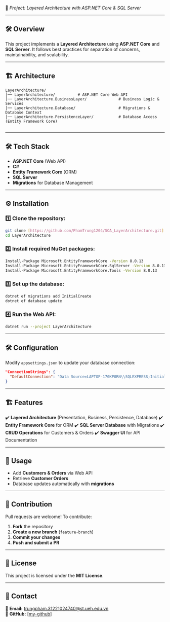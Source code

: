  📌 *Project: Layered Architecture with ASP.NET Core & SQL Server*

---

## 🛠️ Overview
This project implements a **Layered Architecture** using **ASP.NET Core** and **SQL Server**. It follows best practices for separation of concerns, maintainability, and scalability.

---

## 🏗️ Architecture
```
LayerArchitecture/
│── LayerArchitecture/          # ASP.NET Core Web API
│── LayerArchitecture.BusinessLayer/              # Business Logic & Services
│── LayerArchitecture.Database/                   # Migrations & Database Context
│── LayerArchitecture.PersistenceLayer/           # Database Access (Entity Framework Core)


```

---

## 🛠️ Tech Stack
- **ASP.NET Core** (Web API)
- **C#**
- **Entity Framework Core** (ORM)
- **SQL Server**
- **Migrations** for Database Management

---

## ⚙️ Installation
### 1️⃣ Clone the repository:
```sh
git clone [https://github.com/PhamTrung1204/SOA_LayerArchitecture.git]
cd LayerArchitecture
```
### 2️⃣ Install required NuGet packages:
```sh
Install-Package Microsoft.EntityFrameworkCore -Version 8.0.13
Install-Package Microsoft.EntityFrameworkCore.SqlServer -Version 8.0.13
Install-Package Microsoft.EntityFrameworkCore.Tools -Version 8.0.13
```
### 3️⃣ Set up the database:
```sh
dotnet ef migrations add InitialCreate
dotnet ef database update
```
### 4️⃣ Run the Web API:
```sh
dotnet run --project LayerArchitecture
```

---

## 🛠️ Configuration
Modify `appsettings.json` to update your database connection:
```json
"ConnectionStrings": {
  "DefaultConnection": "Data Source=LAPTOP-170KP0RN\\SQLEXPRESS;Initial Catalog=SOA Layer;Integrated Security=True;Trust Server Certificate=True"
}
```

---

## 🏗️ Features
✔️ **Layered Architecture** (Presentation, Business, Persistence, Database)
✔️ **Entity Framework Core** for ORM
✔️ **SQL Server Database** with Migrations
✔️ **CRUD Operations** for Customers & Orders
✔️ **Swagger UI** for API Documentation

---

## 📌 Usage
- Add **Customers & Orders** via Web API
- Retrieve **Customer Orders**
- Database updates automatically with **migrations**

---

## 🤝 Contribution
Pull requests are welcome! To contribute:
1. **Fork** the repository
2. **Create a new branch** (`feature-branch`)
3. **Commit your changes**
4. **Push and submit a PR**

---

## 📜 License
This project is licensed under the **MIT License**.

---

## 🎯 Contact
📧 **Email:** trungpham.31221024740@st.ueh.edu.vn  
🔗 **GitHub:** [[my-github](https://github.com/PhamTrung1204)]

